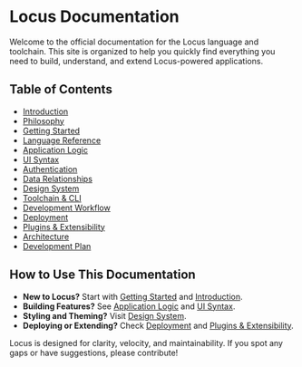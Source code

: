 # Locus Documentation

Welcome to the official documentation for the Locus language and toolchain. This site is organized to help you quickly find everything you need to build, understand, and extend Locus-powered applications.

## Table of Contents

- [Introduction](./introduction/language.md)
- [Philosophy](./introduction/philosophy.md)
- [Getting Started](./guides/getting-started.md)
- [Language Reference](./language/data-modeling.md)
- [Application Logic](./language/application-logic.md)
- [UI Syntax](./language/ui-syntax.md)
- [Authentication](./guides/authentication.md)
- [Data Relationships](./guides/data-relationships.md)
- [Design System](./guides/design-system.md)
- [Toolchain & CLI](./toolchain/cli.md)
- [Development Workflow](./toolchain/development-workflow.md)
- [Deployment](./toolchain/deployment.md)
- [Plugins & Extensibility](./guides/plugins.md)
- [Architecture](./reference/architecture.md)
- [Development Plan](./development/development-plan.md)

## How to Use This Documentation

- **New to Locus?** Start with [Getting Started](./guides/getting-started.md) and [Introduction](./introduction/language.md).
- **Building Features?** See [Application Logic](./language/application-logic.md) and [UI Syntax](./language/ui-syntax.md).
- **Styling and Theming?** Visit [Design System](./guides/design-system.md).
- **Deploying or Extending?** Check [Deployment](./toolchain/deployment.md) and [Plugins & Extensibility](./guides/plugins.md).

Locus is designed for clarity, velocity, and maintainability. If you spot any gaps or have suggestions, please contribute!
